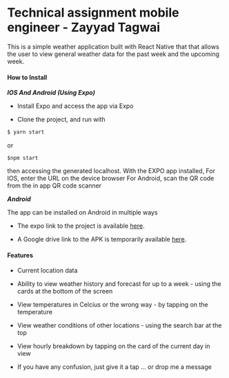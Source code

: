 

# Technical assignment mobile engineer - Zayyad Tagwai

This is a simple weather application built with React Native that that allows the user to view general weather data for the past week and the upcoming week.
  

#### How to Install ####

***IOS And Android (Using Expo)***

- Install Expo and access the app via Expo

- Clone the project, and run with 

```sh
$ yarn start 
```
or 
```
$npm start
```

then accessing the generated localhost. 
With the EXPO app installed, 
For IOS, enter the URL on the device browser
For Android, scan the QR code from the in app QR code scanner


  

***Android***

The app can be installed on Android in multiple ways

- The expo link to the project is available [here](https://expo.io/@zayyad1453/weatherapp).

- A Google drive link to the APK is temporarily available [here](https://drive.google.com/open?id=1HbbTllh_a2t5W6qvfcVMQdxUCAaZ3Muy).



  
  
  

#### Features ####

- Current location data

- Ability to view weather history and forecast for up to a week - using the cards at the bottom of the screen

- View temperatures in Celcius or the wrong way - by tapping on the temperature

- View weather conditions of other locations - using the search bar at the top

- View hourly breakdown by tapping on the card of the current day in view

- If you have any confusion, just give it a tap ... or drop me a message